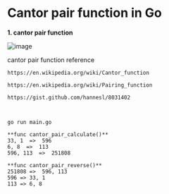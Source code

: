# Cantor pair function in Go

**1. cantor pair function**

![image](https://user-images.githubusercontent.com/69271523/142099519-3f138495-e962-40e3-b42d-7877594051b2.png)


cantor  pair function  reference

    https://en.wikipedia.org/wiki/Cantor_function
    
    https://en.wikipedia.org/wiki/Pairing_function
    
    https://gist.github.com/hannesl/8031402 
    
    
    
    go run main.go
    
    **func cantor_pair_calculate()**
    33, 1  =>  596
    6, 8  =>  113
    596, 113  =>  251808
    
    **func cantor_pair_reverse()**
    251808 =>  596, 113
    596 => 33, 1
    113 => 6, 8
    
